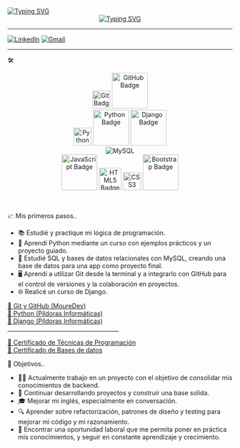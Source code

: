 <div style="display: flex; flex-direction: column; align-items: center;">
  <div style="width: 100%; text-align: left;">
    <a href="https://git.io/typing-svg">
      <img src="https://readme-typing-svg.herokuapp.com?font=Robot-Bold&size=30&color=330033&center=false&vCenter=true&width=900&height=110&lines=SANTIAGO+FUENTES.+Desarrollador+trainee.&speed=40&pause=3000" alt="Typing SVG">
    </a>
  </div>
  <div style="width: 100%; text-align: center;">
    <a href="https://git.io/typing-svg">
      <img src="https://readme-typing-svg.herokuapp.com?font=Robot-Bold&size=30&color=330033&center=true&vCenter=true&width=900&height=110&lines=Hola!+Bienvenidx+a+mi+perfil!+👋&speed=50&pause=3000" alt="Typing SVG">
    </a>
  </div>
</div>

_________________________________________________________________________________________________________________________________________________________________________________________________________________________________________________________________________________
[![LinkedIn](https://img.shields.io/badge/-LinkedIn-0077B5?style=flat-square&logo=linkedin&logoColor=white)](https://www.linkedin.com/in/santiagoafuentes/)
[![Gmail](https://img.shields.io/badge/-Gmail-c14438?style=flat-square&logo=Gmail&logoColor=white)](mailto:santiagoafuentes@gmail.com) 
_________________________________________________________________________________________________________________________________________________________________________________________________________________________________________________________________________________

🛠️ 

<p>
<div align="center">
  
<img src="https://img.shields.io/badge/Git-F05032.svg" style="width: 40px;" alt="Git Badge">
<img src="https://img.shields.io/badge/GitHub-181717.svg" style="width: 80px;" alt="GitHub Badge">
<br>
<img src="https://img.icons8.com/color/48/000000/python.png" style="width: 40x; height: 40px;" alt="Python Logo">
<img src="https://img.shields.io/badge/Python-3776AB.svg" style="width: 80px;" alt="Python Badge">
<img src="https://img.shields.io/badge/Django-092E20.svg" style="width: 80px;" alt="Django Badge">
<br>
<img src="https://img.shields.io/badge/MySQL-005C84?style=for-the-badge&logo=mysql&logoColor=white" alt="MySQL">
<br>
<img src="https://img.shields.io/badge/JavaScript-F7DF1E.svg" style="width: 80px;" alt="JavaScript Badge">
<img src="https://img.shields.io/badge/HTML5-E34F26.svg" style="width: 50px;" alt="HTML5 Badge">
<img src="https://img.shields.io/badge/CSS3-1572B6.svg" style="width: 40px;" alt="CSS3 Badge">
<img src="https://img.shields.io/badge/Bootstrap-563D7C.svg" style="width: 80px;" alt="Bootstrap Badge">
</div>
</p><br>

📈 Mis primeros pasos..

<ul>
  <li>📚 Estudié y practique mi lógica de programación.</li>
  <li>📘 Aprendí Python mediante un curso con ejemplos prácticos y un proyecto guiado.</li>
  <li>💾 Estudié SQL y bases de datos relacionales con MySQL, creando una base de datos para una app como proyecto final.</li>
  <li>🖥️ Aprendí a utilizar Git desde la terminal y a integrarlo con GitHub para el control de versiones y la colaboración en proyectos.</li>
  <li>🌐 Realicé un curso de Django.</li>
</ul>
<p>
  <a href="https://www.youtube.com/watch?v=3GymExBkKjE&t=2713s&ab_channel=MoureDevbyBraisMoure" target="_blank">🎥 Git y GitHub (MoureDev)</a><br>
  <a href="https://www.youtube.com/watch?v=G2FCfQj-9ig&list=PLU8oAlHdN5BlvPxziopYZRd55pdqFwkeS&ab_channel=pildorasinformaticas" target="_blank">🎥 Python (Píldoras Informáticas)</a><br>
  <a href="https://www.youtube.com/watch?v=7XO1AzwkPPE&list=PLU8oAlHdN5BmfvwxFO7HdPciOCmmYneAB&ab_channel=pildorasinformaticas" target="_blank">🎥 Django (Píldoras Informáticas)</a><br>
  _______________________________________
  
  <a href="https://drive.google.com/file/d/1ERtJovUFUWndhgIYmt9sJxBAUwgMgUz9/view" target="_blank">📄 Certificado de Técnicas de Programación</a><br>
  <a href="https://drive.google.com/file/d/1hDNAjmwDiU04Yepw-SNzOx4MP6znLges/view?usp=drivesdk" target="_blank">📄 Certificado de Bases de datos</a><br>
</p>
🎯 Objetivos..
<ul>
  <li>👨‍💻 Actualmente trabajo en un proyecto con el objetivo de consolidar mis conocimientos de backend.</li>
  <li>🔧 Continuar desarrollando proyectos y construir una base solida. </li>
  <li>🎓 Mejorar mi inglés, especialmente en conversación. </li>
  <li>🔍 Aprender sobre refactorización, patrones de diseño y testing para mejorar mi código y mi razonamiento.</li>
  <li>🚀 Encontrar una oportunidad laboral que me permita poner en práctica mis conocimientos, y seguir en constante aprendizaje y crecimiento.</li>
  
  
</ul>

